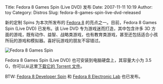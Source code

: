 Title: Fedora 8 Games Spin (Live DVD) 发布
Date: 2007-11-11 10:19
Author: toy
Category: Distros
Slug: fedora-8-games-spin-live-dvd-released

新的定制 Spins 为本次所发布的 [Fedora
8](http://linuxtoy.org/archives/fedora-8-final-released.html)
的亮点之一。目前，Fedora 8 Games Spin (Live DVD) 已发布。该 Live DVD
专为游戏迷而打造，其中包含许多 3D
方面的游戏，既有动作、益智、战略类游戏，也有教育类游戏，甚至还包括适合小孩所玩的游戏和模拟器。喜好玩游戏的朋友不容错过。

![Fedora 8 Games
Spin](http://i.linuxtoy.org/i/2007/11/werewolf-games.png)

Fedora 8 Games Spin (Live DVD) 也可安装到电脑硬盘上，其容量大小为 3.5
G，你可以从这里[下载它的 Torrent
文件](http://torrent.fedoraproject.org/torrents//Fedora-8-Live-games-i686.torrent)。

BTW: [Fedora 8 Developer
Spin](http://torrent.fedoraproject.org/torrents//Fedora-8-Live-Developer.torrent)
和 [Fedora 8 Electronic
Lab](http://torrent.fedoraproject.org/torrents//Fedora-8-Live-FEL-i686.torrent)
也已发布。
